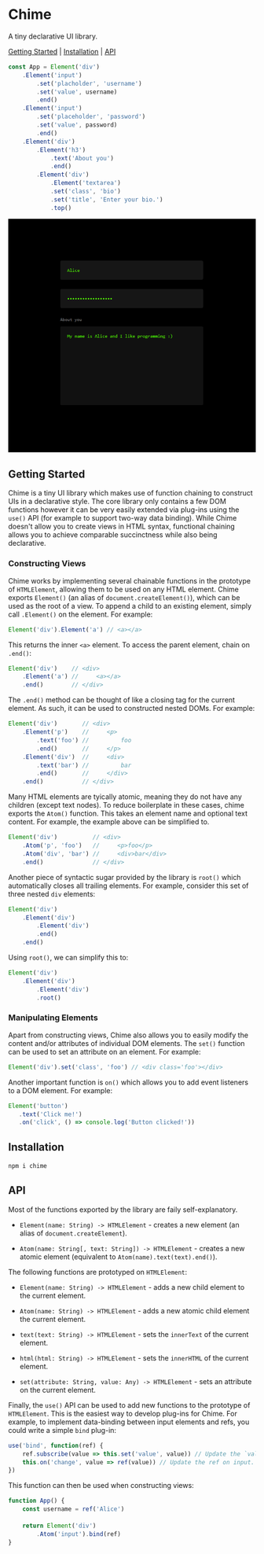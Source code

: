 # Chime

A tiny declarative UI library.

[Getting Started](#getting-started) | [Installation](#installation) | [API](#api)

```js
const App = Element('div')
    .Element('input')
        .set('placholder', 'username')
        .set('value', username)
        .end()
    .Element('input')
        .set('placeholder', 'password')
        .set('value', password)
        .end()
    .Element('div')
        .Element('h3')
            .text('About you')
            .end()
        .Element('div')
            .Element('textarea')
            .set('class', 'bio')
            .set('title', 'Enter your bio.')
            .top()
```

<img src='https://github.com/oelin/chime/blob/main/images/form.png'>


## Getting Started 

Chime is a tiny UI library which makes use of function chaining to construct UIs in a declarative style. The core library only contains a few DOM functions however it can be very easily extended via plug-ins using the `use()` API (for example to support two-way data binding). While Chime doesn't allow you to create views in HTML syntax, functional chaining allows you to achieve comparable succinctness while also being declarative.


### Constructing Views

Chime works by implementing several chainable functions in the prototype of `HTMLElement`, allowing them to be used on any HTML element. Chime exports `Element()` (an alias of `document.createElement()`), which can be used as the root of a view. To append a child to an existing element, simply call `.Element()` on the element. For example:

```js
Element('div').Element('a') // <a></a>
```

This returns the inner `<a>` element. To access the parent element, chain on `.end()`:

```js
Element('div')    // <div>
    .Element('a') //     <a></a>
    .end()        // </div>
```

The `.end()` method can be thought of like a closing tag for the current element. As such, it can be used to constructed nested DOMs. For example:

```js
Element('div')       // <div>
    .Element('p')    //     <p>
        .text('foo') //         foo
        .end()       //     </p>
    .Element('div')  //     <div>
        .text('bar') //         bar
        .end()       //     </div>
    .end()           // </div>
```

Many HTML elements are tyically atomic, meaning they do not have any children (except text nodes). To reduce boilerplate in these cases, chime exports the `Atom()` function. This takes an element name and optional text content. For example, the example above can be simplified to.

```js
Element('div')          // <div>
    .Atom('p', 'foo')   //     <p>foo</p>
    .Atom('div', 'bar') //     <div>bar</div>
    .end()              // </div>
```

Another piece of syntactic sugar provided by the library is `root()` which automatically closes all trailing elements. For example, consider this set of three nested `div` elements:

```js
Element('div')
    .Element('div')
        .Element('div')
        .end()
    .end()
```

Using `root()`, we can simplify this to:

```js
Element('div')
    .Element('div')
        .Element('div')
        .root()
```


### Manipulating Elements

Apart from constructing views, Chime also allows you to easily modify the content and/or attributes of individual DOM elements. The `set()` function can be used to set an attribute on an element. For example:

```js
Element('div').set('class', 'foo') // <div class='foo'></div>
```

Another important function is `on()` which allows you to add event listeners to a DOM element. For example:

```js
Element('button')
   .text('Click me!')
   .on('click', () => console.log('Button clicked!'))
```


## Installation

```sh
npm i chime
```


## API

Most of the functions exported by the library are faily self-explanatory.

* `Element(name: String) -> HTMLElement` - creates a new element (an alias of `document.createElement`).

* `Atom(name: String[, text: String]) -> HTMLElement` - creates a new atomic element (equivalent to `Atom(name).text(text).end()`).

The following functions are prototyped on `HTMLElement`:

* `Element(name: String) -> HTMLElement` - adds a new child element to the current element.

* `Atom(name: String) -> HTMLElement` - adds a new atomic child element the current element.

* `text(text: String) -> HTMLElement` - sets the `innerText` of the current element.

* `html(html: String) -> HTMLElement` - sets the `innerHTML` of the current element.

* `set(attribute: String, value: Any) -> HTMLElement` - sets an attribute on the current element.

Finally, the `use()` API can be used to add new functions to the prototype of `HTMLElement`. This is the easiest way to develop plug-ins for Chime. For example, to implement data-binding between input elements and refs, you could write a simple `bind` plug-in:

```js
use('bind', function(ref) {
    ref.subscribe(value => this.set('value', value)) // Update the `value` attribute.
    this.on('change', value => ref(value)) // Update the ref on input.
})
```

This function can then be used when constructing views:

```js
function App() {
    const username = ref('Alice')
    
    return Element('div')
        .Atom('input').bind(ref)
}
```
